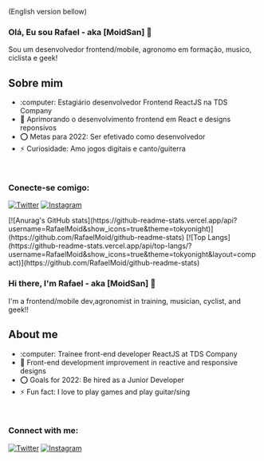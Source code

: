 (English version bellow)
<br/>

### Olá, Eu sou Rafael - aka [MoidSan] 👋
Sou um desenvolvedor frontend/mobile, agronomo em formação, musico, ciclista e geek!
<h2>Sobre mim</h2>
<ul>
<li>:computer: Estagiário desenvolvedor Frontend ReactJS na TDS Company </li>
<li>🌱 Aprimorando o desenvolvimento frontend em React e designs reponsivos</li>
<li>⭕ Metas para 2022: Ser efetivado como desenvolvedor</li>
<li>⚡ Curiosidade: Amo jogos digitais e canto/guiterra</li>
  </ul>

<br    />




### Conecte-se comigo:
[![Twitter](https://img.shields.io/badge/-Twitter-%231DA1F2.svg?&style=flat-square&logo=twitter&logoColor=white)](https://twitter.com/Moidsan2)
[![Instagram](https://img.shields.io/badge/-Instagram-%23E4405F.svg?&style=flat-square&logo=instagram&logoColor=white)](https://instagram.com/rafaelmoid)

<div>
[![Anurag's GitHub stats](https://github-readme-stats.vercel.app/api?username=RafaelMoid&show_icons=true&theme=tokyonight)](https://github.com/RafaelMoid/github-readme-stats)
[![Top Langs](https://github-readme-stats.vercel.app/api/top-langs/?username=RafaelMoid&show_icons=true&theme=tokyonight&layout=compact)](https://github.com/RafaelMoid/github-readme-stats)
</div>


[twitter]: https://twitter.com/Moidsan2
[youtube]: https://youtube.com/UCHqMAlgf6iK5kuKt7THx54w
[instagram]: https://instagram.com/rafaelmoid
[linkedin]: https://linkedin.com/in/rafaelvarelati




### Hi there, I'm Rafael - aka [MoidSan] 👋
I'm a frontend/mobile dev,agronomist in training, musician, cyclist, and geek!!
<h2>About me</h2>
<ul>
<li>:computer: Trainee front-end developer ReactJS at TDS Company</li>
<li>🌱 Front-end development improvement in reactive and responsive designs</li>
<li>⭕ Goals for 2022: Be hired as a Junior Developer</li>
<li>⚡ Fun fact: I love to play games and play guitar/sing</li>
  </ul>

<br    />




### Connect with me:
[![Twitter](https://img.shields.io/badge/-Twitter-%231DA1F2.svg?&style=flat-square&logo=twitter&logoColor=white)](https://twitter.com/Moidsan2)
[![Instagram](https://img.shields.io/badge/-Instagram-%23E4405F.svg?&style=flat-square&logo=instagram&logoColor=white)](https://instagram.com/rafaelmoid)



[twitter]: https://twitter.com/Moidsan2
[youtube]: https://youtube.com/UCHqMAlgf6iK5kuKt7THx54w
[instagram]: https://instagram.com/rafaelmoid
[linkedin]: https://linkedin.com/in/rafaelvarelati
